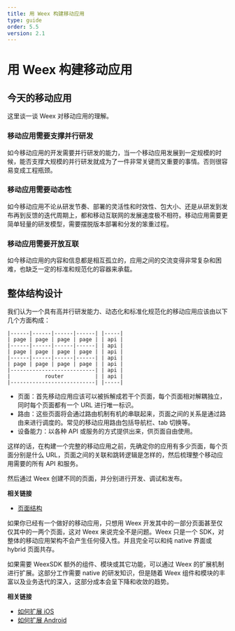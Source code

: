 ```yaml
---
title: 用 Weex 构建移动应用
type: guide
order: 5.5
version: 2.1
---
```


# 用 Weex 构建移动应用

## 今天的移动应用

这里谈一谈 Weex 对移动应用的理解。

### 移动应用需要支撑并行研发

如今移动应用的开发需要并行研发的能力，当一个移动应用发展到一定规模的时候，能否支撑大规模的并行研发就成为了一件非常关键而又重要的事情。否则很容易变成工程瓶颈。

### 移动应用需要动态性

如今移动应用不论从研发节奏、部署的灵活性和时效性、包大小、还是从研发到发布再到反馈的迭代周期上，都和移动互联网的发展速度极不相符。移动应用需要更简单轻量的研发模型，需要摆脱版本部署和分发的笨重过程。

### 移动应用需要开放互联

如今移动应用的内容和信息都是相互孤立的，应用之间的交流变得非常复杂和困难，也缺乏一定的标准和规范化的容器来承载。

## 整体结构设计

我们认为一个具有高并行研发能力、动态化和标准化规范化的移动应用应该由以下几个方面构成：

```
|------|------|------|------| |-----|
| page | page | page | page | | api |
|------|------|------|------| | api |
| page | page | page | page | | api |
|------|------|------|------| | api |
| page | page | page | page | | api |
|---------------------------| | api |
|           router          | | api |
|---------------------------| |-----|
```

* 页面：首先移动应用应该可以被拆解成若干个页面，每个页面相对解耦独立，同时每个页面都有一个 URL 进行唯一标识。
* 路由：这些页面将会通过路由机制有机的串联起来，页面之间的关系是通过路由来进行调度的。常见的移动应用路由包括导航栏、tab 切换等。
* 设备能力：以各种 API 或服务的方式提供出来，供页面自由使用。

这样的话，在构建一个完整的移动应用之前，先确定你的应用有多少页面，每个页面分别是什么 URL，页面之间的关联和跳转逻辑是怎样的，然后梳理整个移动应用需要的所有 API 和服务。

然后通过 Weex 创建不同的页面，并分别进行开发、调试和发布。

**相关链接**

* [页面结构](./page-architecture.html)

如果你已经有一个做好的移动应用，只想用 Weex 开发其中的一部分页面甚至仅仅其中的一两个页面，这对 Weex 来说完全不是问题。Weex 只是一个 SDK，对整体的移动应用架构不会产生任何侵入性。并且完全可以和纯 native 界面或 hybrid 页面共存。

如果需要 WeexSDK 额外的组件、模块或其它功能，可以通过 Weex 的扩展机制进行扩展。这部分工作需要 native 的研发知识，但是随着 Weex 组件和模块的丰富以及业务迭代的深入，这部分成本会呈下降和收敛的趋势。

**相关链接**

* [如何扩展 iOS](../../references/advanced/extend-to-ios.html)
* [如何扩展 Android](../../references/advanced/extend-to-android.html)
